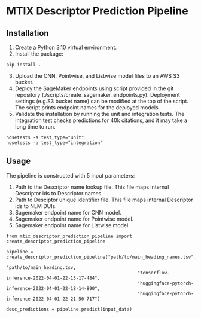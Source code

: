 # MTIX Descriptor Prediction Pipeline

## Installation

1. Create a Python 3.10 virtual environment. 
2. Install the package:

```
pip install .
```
3. Upload the CNN, Pointwise, and Listwise model files to an AWS S3 bucket.
4. Deploy the SageMaker endpoints using script provided in the git repository (./scripts/create_sagemaker_endpoints.py). Deployment settings (e.g.S3 bucket name) can be modified at the top of the script. The script prints endpoint names for the deployed models.
5. Validate the installation by running the unit and integration tests. The integration test checks predictions for 40k citations, and it may take a long time to run.
```
nosetests -a test_type="unit"
nosetests -a test_type="integration"
```

## Usage

The pipeline is constructed with 5 input parameters:

1. Path to the Descriptor name lookup file. This file maps internal Descriptor ids to Descriptor names.
2. Path to Desciptor unique identifier file. This file maps internal Descriptor ids to NLM DUIs.
3. Sagemaker endpoint name for CNN model.
4. Sagemaker endpoint name for Pointwise model.
5. Sagemaker endpoint name for Listwise model.

```
from mtix_descriptor_prediction_pipeline import create_descriptor_prediction_pipeline

pipeline = create_descriptor_prediction_pipeline("path/to/main_heading_names.tsv", 
                                                 "path/to/main_heading.tsv, 
                                                 "tensorflow-inference-2022-04-01-22-15-17-484", 
                                                 "huggingface-pytorch-inference-2022-04-01-22-18-14-890", 
                                                 "huggingface-pytorch-inference-2022-04-01-22-21-50-717")

desc_predictions = pipeline.predict(input_data)
```
